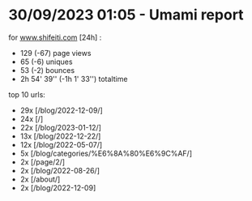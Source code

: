 # 30/09/2023 01:05 - Umami report
for www.shifeiti.com [24h] :

 - 129 (-67) page views
 - 65 (-6) uniques
 - 53 (-2) bounces
 - 2h 54' 39'' (-1h 1' 33'') totaltime


top 10 urls:
 - 29x [/blog/2022-12-09/]
 - 24x [/]
 - 22x [/blog/2023-01-12/]
 - 13x [/blog/2022-12-22/]
 - 12x [/blog/2022-05-07/]
 - 5x [/blog/categories/%E6%8A%80%E6%9C%AF/]
 - 2x [/page/2/]
 - 2x [/blog/2022-08-26/]
 - 2x [/about/]
 - 2x [/blog/2022-12-09]


